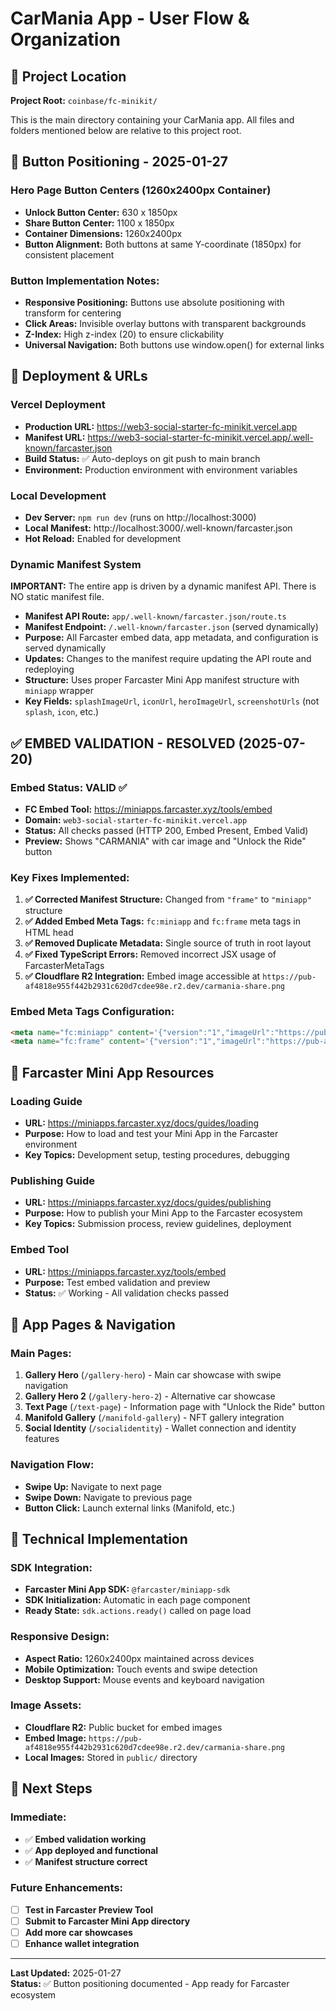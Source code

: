 # CarMania App - User Flow & Organization

## 📍 Project Location
**Project Root:** `coinbase/fc-minikit/`

This is the main directory containing your CarMania app. All files and folders mentioned below are relative to this project root.

## 🎯 Button Positioning - 2025-01-27

### **Hero Page Button Centers (1260x2400px Container)**
- **Unlock Button Center:** 630 x 1850px
- **Share Button Center:** 1100 x 1850px
- **Container Dimensions:** 1260x2400px
- **Button Alignment:** Both buttons at same Y-coordinate (1850px) for consistent placement

### **Button Implementation Notes:**
- **Responsive Positioning:** Buttons use absolute positioning with transform for centering
- **Click Areas:** Invisible overlay buttons with transparent backgrounds
- **Z-Index:** High z-index (20) to ensure clickability
- **Universal Navigation:** Both buttons use window.open() for external links

## 🚀 Deployment & URLs

### **Vercel Deployment**
- **Production URL:** https://web3-social-starter-fc-minikit.vercel.app
- **Manifest URL:** https://web3-social-starter-fc-minikit.vercel.app/.well-known/farcaster.json
- **Build Status:** ✅ Auto-deploys on git push to main branch
- **Environment:** Production environment with environment variables

### **Local Development**
- **Dev Server:** `npm run dev` (runs on http://localhost:3000)
- **Local Manifest:** http://localhost:3000/.well-known/farcaster.json
- **Hot Reload:** Enabled for development

### **Dynamic Manifest System**
**IMPORTANT:** The entire app is driven by a dynamic manifest API. There is NO static manifest file.

- **Manifest API Route:** `app/.well-known/farcaster.json/route.ts`
- **Manifest Endpoint:** `/.well-known/farcaster.json` (served dynamically)
- **Purpose:** All Farcaster embed data, app metadata, and configuration is served dynamically
- **Updates:** Changes to the manifest require updating the API route and redeploying
- **Structure:** Uses proper Farcaster Mini App manifest structure with `miniapp` wrapper
- **Key Fields:** `splashImageUrl`, `iconUrl`, `heroImageUrl`, `screenshotUrls` (not `splash`, `icon`, etc.)

## ✅ EMBED VALIDATION - RESOLVED (2025-07-20)

### **Embed Status: VALID** ✅
- **FC Embed Tool:** https://miniapps.farcaster.xyz/tools/embed
- **Domain:** `web3-social-starter-fc-minikit.vercel.app`
- **Status:** All checks passed (HTTP 200, Embed Present, Embed Valid)
- **Preview:** Shows "CARMANIA" with car image and "Unlock the Ride" button

### **Key Fixes Implemented:**
1. **✅ Corrected Manifest Structure:** Changed from `"frame"` to `"miniapp"` structure
2. **✅ Added Embed Meta Tags:** `fc:miniapp` and `fc:frame` meta tags in HTML head
3. **✅ Removed Duplicate Metadata:** Single source of truth in root layout
4. **✅ Fixed TypeScript Errors:** Removed incorrect JSX usage of FarcasterMetaTags
5. **✅ Cloudflare R2 Integration:** Embed image accessible at `https://pub-af4818e955f442b2931c620d7cdee98e.r2.dev/carmania-share.png`

### **Embed Meta Tags Configuration:**
```html
<meta name="fc:miniapp" content='{"version":"1","imageUrl":"https://pub-af4818e955f442b2931c620d7cdee98e.r2.dev/carmania-share.png","button":{"title":"Unlock the Ride","action":{"type":"launch_miniapp","url":"https://web3-social-starter-fc-minikit.vercel.app/gallery-hero","name":"Car Culture: CarMania Garage","splashImageUrl":"https://i.imgur.com/y3PmlLB.jpeg","splashBackgroundColor":"#a32428"}}}' />
<meta name="fc:frame" content='{"version":"1","imageUrl":"https://pub-af4818e955f442b2931c620d7cdee98e.r2.dev/carmania-share.png","button":{"title":"Unlock the Ride","action":{"type":"launch_frame","url":"https://web3-social-starter-fc-minikit.vercel.app/gallery-hero","name":"Car Culture: CarMania Garage","splashImageUrl":"https://i.imgur.com/y3PmlLB.jpeg","splashBackgroundColor":"#a32428"}}}' />
```

## 🎯 Farcaster Mini App Resources

### **Loading Guide**
- **URL:** https://miniapps.farcaster.xyz/docs/guides/loading
- **Purpose:** How to load and test your Mini App in the Farcaster environment
- **Key Topics:** Development setup, testing procedures, debugging

### **Publishing Guide**
- **URL:** https://miniapps.farcaster.xyz/docs/guides/publishing
- **Purpose:** How to publish your Mini App to the Farcaster ecosystem
- **Key Topics:** Submission process, review guidelines, deployment

### **Embed Tool**
- **URL:** https://miniapps.farcaster.xyz/tools/embed
- **Purpose:** Test embed validation and preview
- **Status:** ✅ Working - All validation checks passed

## 📱 App Pages & Navigation

### **Main Pages:**
1. **Gallery Hero** (`/gallery-hero`) - Main car showcase with swipe navigation
2. **Gallery Hero 2** (`/gallery-hero-2`) - Alternative car showcase
3. **Text Page** (`/text-page`) - Information page with "Unlock the Ride" button
4. **Manifold Gallery** (`/manifold-gallery`) - NFT gallery integration
5. **Social Identity** (`/socialidentity`) - Wallet connection and identity features

### **Navigation Flow:**
- **Swipe Up:** Navigate to next page
- **Swipe Down:** Navigate to previous page
- **Button Click:** Launch external links (Manifold, etc.)

## 🔧 Technical Implementation

### **SDK Integration:**
- **Farcaster Mini App SDK:** `@farcaster/miniapp-sdk`
- **SDK Initialization:** Automatic in each page component
- **Ready State:** `sdk.actions.ready()` called on page load

### **Responsive Design:**
- **Aspect Ratio:** 1260x2400px maintained across devices
- **Mobile Optimization:** Touch events and swipe detection
- **Desktop Support:** Mouse events and keyboard navigation

### **Image Assets:**
- **Cloudflare R2:** Public bucket for embed images
- **Embed Image:** `https://pub-af4818e955f442b2931c620d7cdee98e.r2.dev/carmania-share.png`
- **Local Images:** Stored in `public/` directory

## 🚀 Next Steps

### **Immediate:**
- ✅ **Embed validation working**
- ✅ **App deployed and functional**
- ✅ **Manifest structure correct**

### **Future Enhancements:**
- [ ] **Test in Farcaster Preview Tool**
- [ ] **Submit to Farcaster Mini App directory**
- [ ] **Add more car showcases**
- [ ] **Enhance wallet integration**

---

**Last Updated:** 2025-01-27  
**Status:** ✅ Button positioning documented - App ready for Farcaster ecosystem
